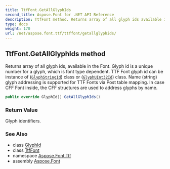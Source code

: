 ```yaml
---
title: TtfFont.GetAllGlyphIds
second_title: Aspose.Font for .NET API Reference
description: TtfFont method. Returns array of all glyph ids available in the Font. Glyph id is a unique number for a glyph which is font type dependent. TTF Font glyph id can be instance of GlyphStringId class or GlyphUInt32Id class. Name string glyph addressing is supported for TTF Fonts via Post table mapping. In case CFF Font inside the CFF structures are used to address glyphs by name
type: docs
weight: 170
url: /net/aspose.font.ttf/ttffont/getallglyphids/
---
```

## TtfFont.GetAllGlyphIds method

Returns array of all glyph ids, available in the Font. Glyph id is a unique number for a glyph, which is font type dependent. TTF Font glyph id can be instance of ([`GlyphStringId`](../../../aspose.font.glyphs/glyphstringid/)) class or ([`GlyphUInt32Id`](../../../aspose.font.glyphs/glyphuint32id/)) class. Name (string) glyph addressing is supported for TTF Fonts via Post table mapping. In case CFF Font inside, the CFF structures are used to address glyphs by name.

```csharp
public override GlyphId[] GetAllGlyphIds()
```

### Return Value

Glyph identifiers.

### See Also

* class [GlyphId](../../../aspose.font.glyphs/glyphid/)
* class [TtfFont](../)
* namespace [Aspose.Font.Ttf](../../../aspose.font.ttf/)
* assembly [Aspose.Font](../../../)


